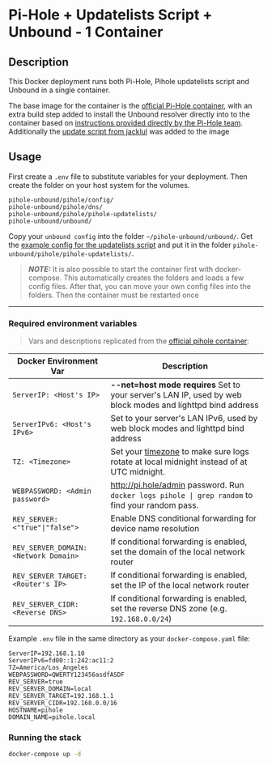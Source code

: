 # Pi-Hole + Updatelists Script + Unbound - 1 Container

## Description

This Docker deployment runs both Pi-Hole, Pihole updatelists script and Unbound in a single container. 

The base image for the container is the [official Pi-Hole container](https://hub.docker.com/r/pihole/pihole), with an extra build step added to install the Unbound resolver directly into to the container based on [instructions provided directly by the Pi-Hole team](https://docs.pi-hole.net/guides/unbound/). Additionally the [update script from jacklul](https://github.com/jacklul/pihole-updatelists) was added to the image

## Usage

First create a `.env` file to substitute variables for your deployment. Then create the folder on your host system for the volumes.
```
pihole-unbound/pihole/config/
pihole-unbound/pihole/dns/
pihole-unbound/pihole/pihole-updatelists/
pihole-unbound/unbound/
```
Copy your `unbound config` into the folder `~/pihole-unbound/unbound/`.
Get the [example config for the updatelists script](https://github.com/jacklul/pihole-updatelists/blob/master/pihole-updatelists.conf) and put it in the folder `pihole-unbound/pihole/pihole-updatelists/`.

> **_NOTE:_** It is also possible to start the container first with docker-compose. This automatically creates the folders and loads a few config files. After that, you can move your own config files into the folders. Then the container must be restarted once

---

### Required environment variables

> Vars and descriptions replicated from the [official pihole container](https://github.com/pi-hole/docker-pi-hole/):

| Docker Environment Var | Description|
| --- | --- |
| `ServerIP: <Host's IP>`<br/> | **--net=host mode requires** Set to your server's LAN IP, used by web block modes and lighttpd bind address
| `ServerIPv6: <Host's IPv6>`<br/> | Set to your server's LAN IPv6, used by web block modes and lighttpd bind address
| `TZ: <Timezone>`<br/> | Set your [timezone](https://en.wikipedia.org/wiki/List_of_tz_database_time_zones) to make sure logs rotate at local midnight instead of at UTC midnight.
| `WEBPASSWORD: <Admin password>`<br/> | http://pi.hole/admin password. Run `docker logs pihole \| grep random` to find your random pass.
| `REV_SERVER: <"true"\|"false">`<br/> | Enable DNS conditional forwarding for device name resolution
| `REV_SERVER_DOMAIN: <Network Domain>`<br/> | If conditional forwarding is enabled, set the domain of the local network router
| `REV_SERVER_TARGET: <Router's IP>`<br/> | If conditional forwarding is enabled, set the IP of the local network router
| `REV_SERVER_CIDR: <Reverse DNS>`<br/>| If conditional forwarding is enabled, set the reverse DNS zone (e.g. `192.168.0.0/24`)

Example `.env` file in the same directory as your `docker-compose.yaml` file:

```
ServerIP=192.168.1.10
ServerIPv6=fd00::1:242:ac11:2 
TZ=America/Los_Angeles
WEBPASSWORD=QWERTY123456asdfASDF
REV_SERVER=true
REV_SERVER_DOMAIN=local
REV_SERVER_TARGET=192.168.1.1
REV_SERVER_CIDR=192.168.0.0/16
HOSTNAME=pihole
DOMAIN_NAME=pihole.local
```
### Running the stack

```bash
docker-compose up -d
```